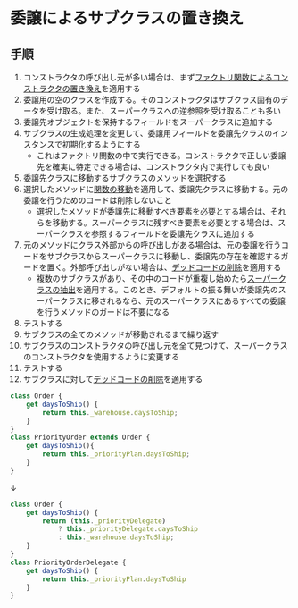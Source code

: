 # 委譲によるサブクラスの置き換え

## 手順
1. コンストラクタの呼び出し元が多い場合は、まず[ファクトリ関数によるコンストラクタの置き換え](ファクトリ関数によるコンストラクタの置き換え.md)を適用する
2. 委譲用の空のクラスを作成する。そのコンストラクタはサブクラス固有のデータを受け取る。また、スーパークラスへの逆参照を受け取ることも多い
3. 委譲先オブジェクトを保持するフィールドをスーパークラスに追加する
4. サブクラスの生成処理を変更して、委譲用フィールドを委譲先クラスのインスタンスで初期化するようにする
   - これはファクトリ関数の中で実行できる。コンストラクタで正しい委譲先を確実に特定できる場合は、コンストラクタ内で実行しても良い
5. 委譲先クラスに移動するサブクラスのメソッドを選択する
6. 選択したメソッドに[関数の移動](関数の移動.md)を適用して、委譲先クラスに移動する。元の委譲を行うためのコードは削除しないこと
   - 選択したメソッドが委譲先に移動すべき要素を必要とする場合は、それらを移動する。スーパークラスに残すべき要素を必要とする場合は、スーパークラスを参照するフィールドを委譲先クラスに追加する
7. 元のメソッドにクラス外部からの呼び出しがある場合は、元の委譲を行うコードをサブクラスからスーパークラスに移動し、委譲先の存在を確認するガードを置く。外部呼び出しがない場合は、[デッドコードの削除](デッドコードの削除.md)を適用する
   - 複数のサブクラスがあり、その中のコードが重複し始めたら[スーパークラスの抽出](スーパークラスの抽出.md)を適用する。このとき、デフォルトの振る舞いが委譲先のスーパークラスに移されるなら、元のスーパークラスにあるすべての委譲を行うメソッドのガードは不要になる
8. テストする
9. サブクラスの全てのメソッドが移動されるまで繰り返す
10. サブクラスのコンストラクタの呼び出し元を全て見つけて、スーパークラスのコンストラクタを使用するように変更する
11. テストする
12. サブクラスに対して[デッドコードの削除](デッドコードの削除.md)を適用する

```js
class Order {
	get daysToShip() {
		return this._warehouse.daysToShip;
    }
}
class PriorityOrder extends Order {
	get daysToShip(){
		return this._priorityPlan.daysToShip;
    }
}
```
↓
```js
class Order {
	get daysToShip() {
		return (this._priorityDelegate)
            ? this._priorityDelegate.daysToShip
            : this._warehouse.daysToShip;
    }
}
class PriorityOrderDelegate {
	get daysToShip() {
		return this._priorityPlan.daysToShip
    }
}
```